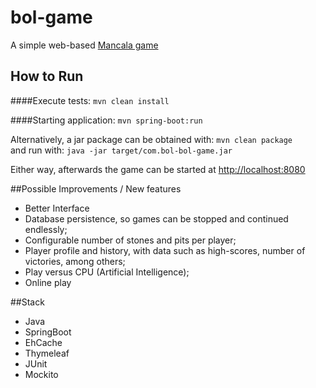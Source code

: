 # bol-game
A simple web-based [Mancala game](https://en.wikipedia.org/wiki/Mancala)

## How to Run
####Execute tests:
 `mvn clean install`

####Starting application:
 `mvn spring-boot:run`

Alternatively, a jar package can be obtained with: `mvn clean package` <br/>
and run with: `java -jar target/com.bol-bol-game.jar`

Either way, afterwards the game can be started at [http://localhost:8080](http://localhost:8080)

##Possible Improvements / New features
* Better Interface
* Database persistence, so games can be stopped and continued endlessly;
* Configurable number of stones and pits per player;
* Player profile and history, with data such as high-scores, number of victories, among others;
* Play versus CPU (Artificial Intelligence);
* Online play

##Stack
* Java
* SpringBoot
* EhCache
* Thymeleaf
* JUnit
* Mockito